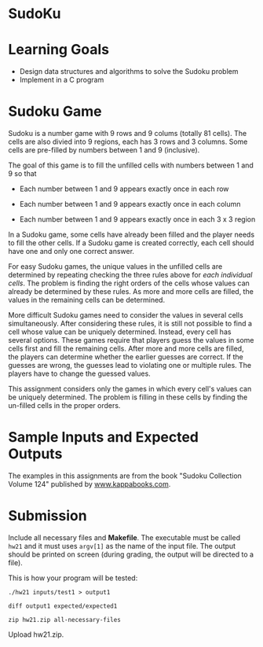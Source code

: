 # SudoKu 

Learning Goals
==============

* Design data structures and algorithms to solve the Sudoku problem
* Implement in a C program

Sudoku Game
===========

Sudoku is a number game with 9 rows and 9 colums (totally 81
cells). The cells are also divied into 9 regions, each has 3 rows and
3 columns.  Some cells are pre-filled by numbers between 1 and 9
(inclusive).

The goal of this game is to fill the unfilled cells with numbers
between 1 and 9 so that

- Each number between 1 and 9 appears exactly once in each row

- Each number between 1 and 9 appears exactly once in each column

- Each number between 1 and 9 appears exactly once in each 3 x 3 region

In a Sudoku game, some cells have already been filled and the player
needs to fill the other cells.  If a Sudoku game is created correctly,
each cell should have one and only one correct answer.

For easy Sudoku games, the unique values in the unfilled cells are
determined by repeating checking the three rules above for *each
individual cells*. The problem is finding the right orders of the
cells whose values can already be determined by these rules. As more
and more cells are filled, the values in the remaining cells can be
determined.

More difficult Sudoku games need to consider the values in several
cells simultaneously. After considering these rules, it is still not
possible to find a cell whose value can be uniquely determined.
Instead, every cell has several options.  These games require that
players guess the values in some cells first and fill the remaining
cells. After more and more cells are filled, the players can determine
whether the earlier guesses are correct.  If the guesses are wrong,
the guesses lead to violating one or multiple rules.  The players have
to change the guessed values.

This assignment considers only the games in which every cell's values
can be uniquely determined. The problem is filling in these cells by
finding the un-filled cells in the proper orders.

Sample Inputs and Expected Outputs
==================================

The examples in this assignments are from the book "Sudoku Collection
Volume 124" published by www.kappabooks.com.

Submission
==========

Include all necessary files and **Makefile**. The executable must be
called `hw21` and it must uses `argv[1]` as the name of the input
file.  The output should be printed on screen (during grading, the
output will be directed to a file).

This is how your program will be tested:

`./hw21 inputs/test1 > output1`

`diff output1 expected/expected1`


```
zip hw21.zip all-necessary-files
```

Upload hw21.zip.
